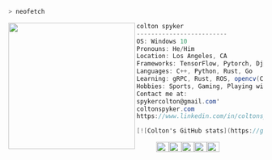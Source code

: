 ```zsh
> neofetch
```

<img align="left" src="/images/kawaii_cat_sleepy.gif" width="250px" /> 

```csharp
colton spyker
-------------------------
OS: Windows 10
Pronouns: He/Him
Location: Los Angeles, CA
Frameworks: TensorFlow, Pytorch, Django, Flask, pandas, numpy, opencv
Languages: C++, Python, Rust, Go
Learning: gRPC, Rust, ROS, opencv(C++)
Hobbies: Sports, Gaming, Playing with my cat :)
Contact me at:
spykercolton@gmail.com'
coltonspyker.com
https://www.linkedin.com/in/coltonspyker/

[![Colton's GitHub stats](https://github-readme-stats.vercel.app/api?username=coltspy)](https://github.com/anuraghazra/github-readme-stats)
```
<p align="left">
  &nbsp; &nbsp; &nbsp; &nbsp; &nbsp;
  <img alt="#474342" src="https://via.placeholder.com/15/474342/000000?text=+" width="25" height="20" /><img alt="#fbedf6" src="https://via.placeholder.com/15/fbedf6/000000?text=+" width="25" height="20" /><img alt="#c9594d" src="https://via.placeholder.com/15/c9594d/000000?text=+" width="25" height="20" /><img alt="#f8b9b2" src="https://via.placeholder.com/15/f8b9b2/000000?text=+" width="25" height="20" /><img alt="#ae9c9d" src="https://via.placeholder.com/15/ae9c9d/000000?text=+" width="25" height="20" />
</p>
